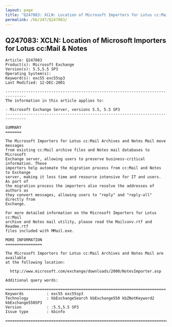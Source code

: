 ```yaml
---
layout: page
title: "Q247083: XCLN: Location of Microsoft Importers for Lotus cc:Mail &amp; Notes"
permalink: /kb/247/Q247083/
---
```


## Q247083: XCLN: Location of Microsoft Importers for Lotus cc:Mail &amp; Notes

	Article: Q247083
	Product(s): Microsoft Exchange
	Version(s): 5.5,5.5 SP3
	Operating System(s): 
	Keyword(s): exc55 exc55sp3
	Last Modified: 12-DEC-2001
	
	-------------------------------------------------------------------------------
	The information in this article applies to:
	
	- Microsoft Exchange Server, versions 5.5, 5.5 SP3 
	-------------------------------------------------------------------------------
	
	SUMMARY
	=======
	
	The Microsoft Importers for Lotus cc:Mail Archives and Notes Mail move messages
	from existing cc:Mail archive files and Notes mail databases to Microsoft
	Exchange server, allowing users to preserve business-critical information. These
	importers help automate the migration process from cc:Mail and Notes to Exchange
	server, making it less time and resource intensive for IT and users. As part of
	the migration process the importers also resolve the addresses of authors as
	they convert messages, allowing users to "reply" and "reply-all" directly from
	Exchange.
	
	For more detailed information on the Microsoft Importers for Lotus cc:Mail
	archive and Notes mail utility, please read the Mailconv.rtf and Readme.rtf
	files included with MMail.exe.
	
	MORE INFORMATION
	================
	
	The Microsoft Importers for Lotus cc:Mail Archives and Notes Mail are available
	at the following location:
	
	  http://www.microsoft.com/exchange/downloads/2000/NotesImporter.asp
	
	Additional query words:
	
	======================================================================
	Keywords          : exc55 exc55sp3 
	Technology        : kbExchangeSearch kbExchange550 kbZNotKeyword2 kbExchange550SP3
	Version           : :5.5,5.5 SP3
	Issue type        : kbinfo
	
	=============================================================================
	
